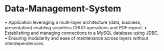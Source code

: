 # Data-Management-System
•	Application leveraging a multi-layer architecture (data, business, presentation) enabling seamless CRUD operations and PDF export. 
•	Establishing and managing connections to a MySQL database using JDBC.
•	Ensuring modularity and ease of maintenance across layers without interdependencies.

